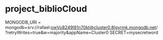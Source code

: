 # project_biblioCloud
MONGODB_URI = mongodb+srv://rafael:owVo8249l81n70kt@cluster0.8lgyrmk.mongodb.net/?retryWrites=true&w=majority&appName=Cluster0
SECRET=mysecretword